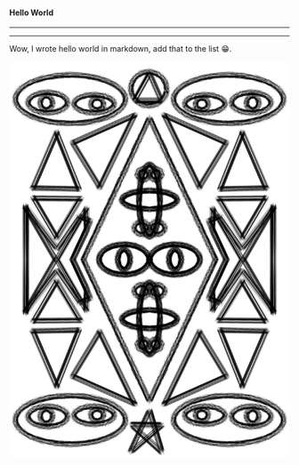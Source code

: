 #### Hello World
----------
----------


Wow, I wrote hello world in markdown, add that to the list 😁.

![picture to test](/_assets/amazing.jpg) 

